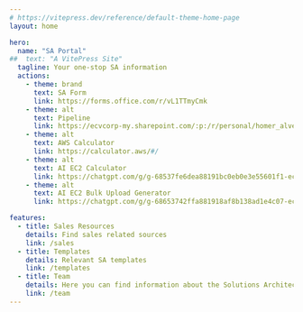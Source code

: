 ```yaml
---
# https://vitepress.dev/reference/default-theme-home-page
layout: home

hero:
  name: "SA Portal"
##  text: "A VitePress Site"
  tagline: Your one-stop SA information
  actions:
    - theme: brand
      text: SA Form
      link: https://forms.office.com/r/vL1TTmyCmk
    - theme: alt
      text: Pipeline
      link: https://ecvcorp-my.sharepoint.com/:p:/r/personal/homer_alvero_ecloudvalley_com/_layouts/15/doc.aspx?sourcedoc=%7B5beb9a44-875c-4b07-a5a9-3b4cc829e9b6%7D&action=edit
    - theme: alt
      text: AWS Calculator
      link: https://calculator.aws/#/
    - theme: alt
      text: AI EC2 Calculator
      link: https://chatgpt.com/g/g-68537fe6dea88191bc0eb0e3e55601f1-ec2-pricing-gpt
    - theme: alt
      text: AI EC2 Bulk Upload Generator
      link: https://chatgpt.com/g/g-68653742ffa881918af8b138ad1e4c07-ec2-bulk-upload-file-generator

features:
  - title: Sales Resources
    details: Find sales related sources
    link: /sales
  - title: Templates
    details: Relevant SA templates
    link: /templates
  - title: Team
    details: Here you can find information about the Solutions Architects team
    link: /team
---
```



